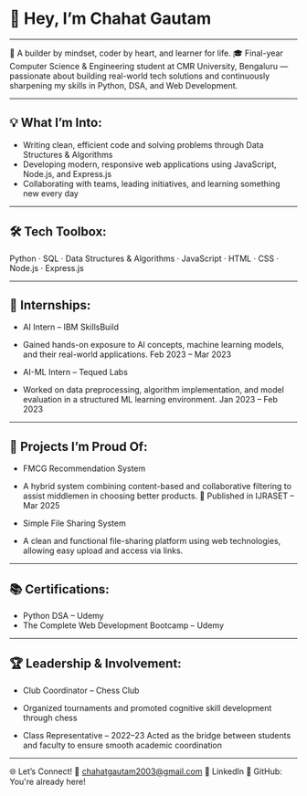 # 👋 Hey, I’m Chahat Gautam

---

🚀 A builder by mindset, coder by heart, and learner for life.
🎓 Final-year Computer Science & Engineering student at CMR University, Bengaluru — passionate about building real-world tech solutions and continuously sharpening my skills in Python, DSA, and Web Development.

---

## 💡 What I’m Into:
- Writing clean, efficient code and solving problems through Data Structures & Algorithms
- Developing modern, responsive web applications using JavaScript, Node.js, and Express.js
- Collaborating with teams, leading initiatives, and learning something new every day

---

## 🛠️ Tech Toolbox:
Python · SQL · Data Structures & Algorithms · JavaScript · HTML · CSS · Node.js · Express.js

---

## 💼 Internships:
- AI Intern – IBM SkillsBuild
- Gained hands-on exposure to AI concepts, machine learning models, and their real-world applications.
Feb 2023 – Mar 2023

- AI-ML Intern – Tequed Labs
- Worked on data preprocessing, algorithm implementation, and model evaluation in a structured ML learning environment.
Jan 2023 – Feb 2023

---

## 🧠 Projects I’m Proud Of:
- FMCG Recommendation System
- A hybrid system combining content-based and collaborative filtering to assist middlemen in choosing better products.
🔗 Published in IJRASET – Mar 2025

- Simple File Sharing System
- A clean and functional file-sharing platform using web technologies, allowing easy upload and access via links.

---

## 📚 Certifications:
- Python DSA – Udemy
- The Complete Web Development Bootcamp – Udemy

---

## 🏆 Leadership & Involvement:
- Club Coordinator – Chess Club
- Organized tournaments and promoted cognitive skill development through chess

- Class Representative – 2022–23
   Acted as the bridge between students and faculty to ensure smooth academic coordination

---

🌐 Let’s Connect!
📧 chahatgautam2003@gmail.com
🔗 LinkedIn
🐙 GitHub: You're already here!

